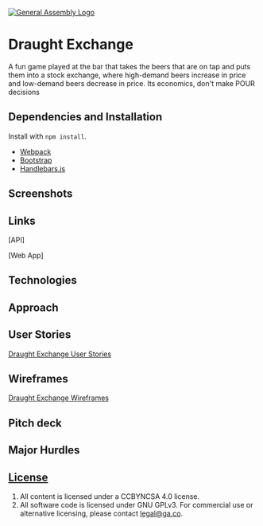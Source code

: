 [![General Assembly Logo](https://camo.githubusercontent.com/1a91b05b8f4d44b5bbfb83abac2b0996d8e26c92/687474703a2f2f692e696d6775722e636f6d2f6b6538555354712e706e67)](https://generalassemb.ly/education/web-development-immersive)

# Draught Exchange

A fun game played at the bar that takes the beers that are on tap and puts them into a stock exchange, where high-demand beers increase in price and low-demand beers decrease in price. Its economics, don't make POUR decisions
## Dependencies and Installation

Install with `npm install`.

-   [Webpack](https://webpack.github.io)
-   [Bootstrap](http://getbootstrap.com)
-   [Handlebars.js](http://handlebarsjs.com)

## Screenshots
## Links
[API]

[Web App]
## Technologies



## Approach

## User Stories
  [Draught Exchange User Stories](./assets/styles/images/user-stories/)

## Wireframes
  [Draught Exchange Wireframes](./assets/styles/images/wireframes/)

## Pitch deck

## Major Hurdles

## [License](LICENSE)

1.  All content is licensed under a CC­BY­NC­SA 4.0 license.
1.  All software code is licensed under GNU GPLv3. For commercial use or
    alternative licensing, please contact legal@ga.co.
